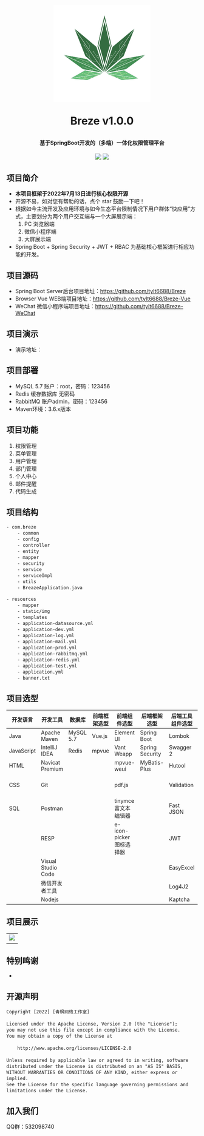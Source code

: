 <p align="center">
	<img alt="logo" style="width: 256px; height: 256px;" src="preview/breze-logo.png">
</p>
<h1 align="center" style="margin: 30px 0 30px; font-weight: bold;">Breze v1.0.0</h1>
<h4 align="center">基于SpringBoot开发的（多端）一体化权限管理平台</h4>
<p align="center">
	<a href="https://github.com/tylt6688/Breze"><img src="https://img.shields.io/badge/Breze-v1.0.0-blue"></a>
	<a href="https://github.com/tylt6688/Breze/blob/master/LICENSE"><img src="https://img.shields.io/badge/LICENSE-Apache%20License%202.0-red"></a>
</p>




## 项目简介

- **本项目框架于2022年7月13日进行核心权限开源**
- 开源不易，如对您有帮助的话，点个 star 鼓励一下吧！
- 根据如今主流开发及应用环境与如今生态平台限制情况下用户群体“快应用”方式，主要划分为两个用户交互端与一个大屏展示端：
  1. PC 浏览器端
  2. 微信小程序端
  3. 大屏展示端
- Spring Boot + Spring Security + JWT + RBAC 为基础核心框架进行相应功能的开发。

## 项目源码
- Spring Boot Server后台项目地址：https://github.com/tylt6688/Breze
- Browser Vue WEB端项目地址：https://github.com/tylt6688/Breze-Vue
- WeChat 微信小程序端项目地址：https://github.com/tylt6688/Breze-WeChat

## 项目演示

- 演示地址：

## 项目部署
- MySQL 5.7 账户：root，密码：123456
- Redis 缓存数据库 无密码
- RabbitMQ 账户admin，密码：123456
- Maven环境：3.6.x版本

## 项目功能

1.  权限管理
2.  菜单管理
3.  用户管理
4.  部门管理
5.  个人中心
6.  邮件提醒
7.  代码生成

## 项目结构

```
- com.breze
    - common
    - config
    - controller
    - entity
    - mapper
    - security
    - service
    - serviceImpl
    - utils
    - BreazeApplication.java
```
```
- resources
    - mapper
    - static/img
    - templates
    - application-datasource.yml
    - application-dev.yml
    - application-log.yml
    - application-mail.yml
    - application-prod.yml
    - application-rabbitmq.yml
    - application-redis.yml
    - application-test.yml
    - application.yml
    - banner.txt
```

## 项目选型

| 开发语言   | 开发工具           | 数据库    | 前端框架选型 | 前端组件选型            | 后端框架选型    | 后端工具组件选型 | 中间件      |
| ---------- | ------------------ | --------- | ------------ | ----------------------- | --------------- | ---------------- | ----------- |
| Java       | Apache Maven       | MySQL 5.7 | Vue.js       | Element UI              | Spring Boot     | Lombok           | Rabbit MQ   |
| JavaScript | IntelliJ IDEA      | Redis     | mpvue        | Vant Weapp              | Spring Security | Swagger 2        | Druid       |
| HTML       | Navicat Premium    |           |              | mpvue-weui              | MyBatis-Plus    | Hutool           | Jedis       |
| CSS        | Git                |           |              | pdf.js                  |                 | Validation       | OSS对象存储 |
| SQL        | Postman            |           |              | tinymce富文本编辑器     |                 | Fast JSON        |             |
|            | RESP               |           |              | e-icon-picker图标选择器 |                 | JWT              |             |
|            | Visual Studio Code |           |              |                         |                 | EasyExcel        |             |
|            | 微信开发者工具     |           |              |                         |                 | Log4J2           |             |
|            | Nodejs             |           |              |                         |                 | Kaptcha          |             |

## 项目展示

<table>
    <tr>
        <td><img src="https://github.com/tylt6688/Breze/raw/master/preview/loginpage.png"/></td>
    </tr>
</table>


## 特别鸣谢

- 

## 开源声明

```
Copyright [2022] [青枫网络工作室]

Licensed under the Apache License, Version 2.0 (the "License");
you may not use this file except in compliance with the License.
You may obtain a copy of the License at

	http://www.apache.org/licenses/LICENSE-2.0

Unless required by applicable law or agreed to in writing, software
distributed under the License is distributed on an "AS IS" BASIS,
WITHOUT WARRANTIES OR CONDITIONS OF ANY KIND, either express or implied.
See the License for the specific language governing permissions and
limitations under the License.
```

## 加入我们

QQ群：532098740
